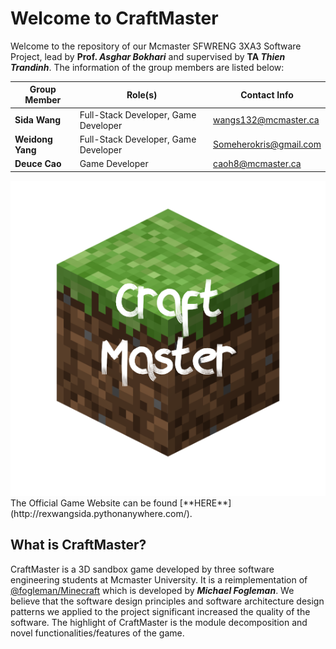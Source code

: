 # Welcome to CraftMaster
Welcome to the repository of our Mcmaster SFWRENG 3XA3 Software Project, lead by **Prof. _Asghar Bokhari_** and supervised by **TA _Thien Trandinh_**.
The information of the group members are listed below:

| Group Member        | Role(s)                              | Contact Info           |
| ------------------- |--------------------------------------| ---------------------- |
| **Sida Wang**       | Full-Stack Developer, Game Developer | wangs132@mcmaster.ca   |
| **Weidong Yang**    | Full-Stack Developer, Game Developer | Someherokris@gmail.com |
| **Deuce Cao**       | Game Developer                       | caoh8@mcmaster.ca      |

<img src="./CraftMasterGame/src/source/icon.png">
The Official Game Website can be found [**HERE**](http://rexwangsida.pythonanywhere.com/).

## What is CraftMaster?
CraftMaster is a 3D sandbox game developed by three software engineering students at Mcmaster University. It is a reimplementation of [@fogleman/Minecraft](https://github.com/fogleman/Minecraft) which is developed by **_Michael Fogleman_**.
We believe that the software design principles and software architecture design patterns we applied to the project significant increased the quality of the software. The highlight of CraftMaster is the module decomposition and novel functionalities/features of the game.
